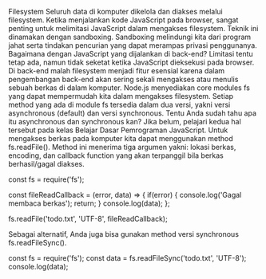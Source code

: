 Filesystem
Seluruh data di komputer dikelola dan diakses melalui filesystem. Ketika menjalankan kode JavaScript pada browser, sangat penting untuk melimitasi JavaScript dalam mengakses filesystem. Teknik ini dinamakan dengan sandboxing. Sandboxing melindungi kita dari program jahat serta tindakan pencurian yang dapat merampas privasi penggunanya.
Bagaimana dengan JavaScript yang dijalankan di back-end? Limitasi tentu tetap ada, namun tidak seketat ketika JavaScript dieksekusi pada browser. Di back-end malah filesystem menjadi fitur esensial karena dalam pengembangan back-end akan sering sekali mengakses atau menulis sebuah berkas di dalam komputer. 
Node.js menyediakan core modules fs yang dapat mempermudah kita dalam mengakses filesystem. Setiap method yang ada di module fs tersedia dalam dua versi, yakni versi asynchronous (default) dan versi synchronous. 
Tentu Anda sudah tahu apa itu asynchronous dan synchronous kan? Jika belum, pelajari kedua hal tersebut pada kelas Belajar Dasar Pemrograman JavaScript.
Untuk mengakses berkas pada komputer kita dapat menggunakan method fs.readFile(). Method ini menerima tiga argumen yakni: lokasi berkas, encoding, dan callback function yang akan terpanggil bila berkas berhasil/gagal diakses.

const fs = require('fs');
 
const fileReadCallback = (error, data) => {
    if(error) {
        console.log('Gagal membaca berkas');
        return;
    }
    console.log(data);
};
 
fs.readFile('todo.txt', 'UTF-8', fileReadCallback);



Sebagai alternatif, Anda juga bisa gunakan method versi synchronous fs.readFileSync().

const fs = require('fs');
const data = fs.readFileSync('todo.txt', 'UTF-8');
console.log(data);